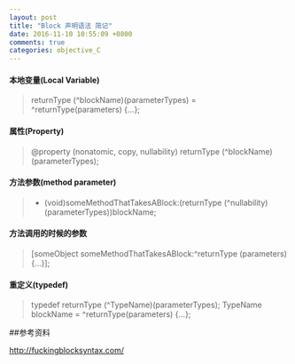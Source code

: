 ```yaml
---
layout: post
title: "Block 声明语法 简记"
date: 2016-11-10 10:55:09 +0800
comments: true
categories: objective_C
---  
```


#### 本地变量(Local Variable)
> returnType (^blockName)(parameterTypes) = ^returnType(parameters) {...};  

#### 属性(Property)  
> @property (nonatomic, copy, nullability) returnType (^blockName)(parameterTypes);  

#### 方法参数(method parameter)  
> - (void)someMethodThatTakesABlock:(returnType (^nullability)(parameterTypes))blockName;

#### 方法调用的时候的参数
> [someObject someMethodThatTakesABlock:^returnType (parameters) {...}];

#### 重定义(typedef)  
> typedef returnType (^TypeName)(parameterTypes);
> TypeName blockName = ^returnType(parameters) {...};


##参考资料

http://fuckingblocksyntax.com/
